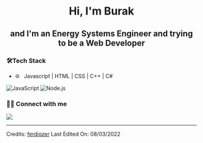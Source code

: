 <h1 align="center"> Hi, I'm Burak</h1>
<h2 align="center"> and I'm an Energy Systems Engineer and trying to be a Web Developer </h2>

### 🛠Tech Stack

- 🌐 &nbsp; Javascript | HTML | CSS | C++ | C# 

![JavaScript](https://img.shields.io/badge/-JavaScript-000?&logo=JavaScript)
![Node.js](https://img.shields.io/badge/-Node.js-000?&logo=node.js)

### 🤝🏻 Connect with me
<a href="mailto:burakaral37@gmail.com?subject=[GitHub]%20🔥%20profile%20contact&body=Hello">
<img src="https://img.shields.io/badge/e‑mail-D14836.svg?style=for-the-badge&logo=GMail&logoColor=white"/> </a>


---
Credits: [ferdiozer](https://github.com/ferdiozer)
Last Edited On: 08/03/2022
